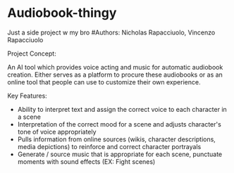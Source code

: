 # Audiobook-thingy
Just a side project w my bro
#Authors: Nicholas Rapacciuolo, Vincenzo Rapacciuolo

Project Concept:

An AI tool which provides voice acting and music for automatic audiobook creation. Either serves as a platform to procure these audiobooks or as an online tool that people can use to customize their own experience.

Key Features:
- Ability to interpret text and assign the correct voice to each character in a scene
- Interpretation of the correct mood for a scene and adjusts character's tone of voice appropriately
- Pulls information from online sources (wikis, character descriptions, media depictions) to reinforce and correct character portrayals
- Generate / source music that is appropriate for each scene, punctuate moments with sound effects (EX: Fight scenes)
